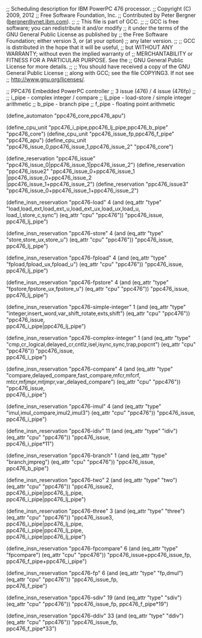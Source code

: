 ;; Scheduling description for IBM PowerPC 476 processor.
;; Copyright (C) 2009, 2012
;; Free Software Foundation, Inc.
;; Contributed by Peter Bergner (bergner@vnet.ibm.com).
;;
;; This file is part of GCC.
;;
;; GCC is free software; you can redistribute it and/or modify
;; it under the terms of the GNU General Public License as published by
;; the Free Software Foundation; either version 3, or (at your option)
;; any later version.
;;
;; GCC is distributed in the hope that it will be useful,
;; but WITHOUT ANY WARRANTY; without even the implied warranty of
;; MERCHANTABILITY or FITNESS FOR A PARTICULAR PURPOSE.  See the
;; GNU General Public License for more details.
;;
;; You should have received a copy of the GNU General Public License
;; along with GCC; see the file COPYING3.  If not see
;; <http://www.gnu.org/licenses/>.

;; PPC476 Embedded PowerPC controller
;; 3 issue (476) / 4 issue (476fp)
;;
;; i_pipe  - complex integer / compare
;; lj_pipe - load-store / simple integer arithmetic
;; b_pipe  - branch pipe
;; f_pipe  - floating point arithmetic

(define_automaton "ppc476_core,ppc476_apu")

(define_cpu_unit "ppc476_i_pipe,ppc476_lj_pipe,ppc476_b_pipe" "ppc476_core")
(define_cpu_unit "ppc476_issue_fp,ppc476_f_pipe" "ppc476_apu")
(define_cpu_unit "ppc476_issue_0,ppc476_issue_1,ppc476_issue_2" "ppc476_core")

(define_reservation "ppc476_issue" "ppc476_issue_0|ppc476_issue_1|ppc476_issue_2")
(define_reservation "ppc476_issue2" "ppc476_issue_0+ppc476_issue_1\
				    |ppc476_issue_0+ppc476_issue_2\
				    |ppc476_issue_1+ppc476_issue_2")
(define_reservation "ppc476_issue3" "ppc476_issue_0+ppc476_issue_1+ppc476_issue_2")

(define_insn_reservation "ppc476-load" 4
  (and (eq_attr "type" "load,load_ext,load_ext_u,load_ext_ux,load_ux,load_u,\
			load_l,store_c,sync")
       (eq_attr "cpu" "ppc476"))
  "ppc476_issue,\
   ppc476_lj_pipe")

(define_insn_reservation "ppc476-store" 4
  (and (eq_attr "type" "store,store_ux,store_u")
       (eq_attr "cpu" "ppc476"))
  "ppc476_issue,\
   ppc476_lj_pipe")

(define_insn_reservation "ppc476-fpload" 4
  (and (eq_attr "type" "fpload,fpload_ux,fpload_u")
       (eq_attr "cpu" "ppc476"))
  "ppc476_issue,\
   ppc476_lj_pipe")

(define_insn_reservation "ppc476-fpstore" 4
  (and (eq_attr "type" "fpstore,fpstore_ux,fpstore_u")
       (eq_attr "cpu" "ppc476"))
  "ppc476_issue,\
   ppc476_lj_pipe")

(define_insn_reservation "ppc476-simple-integer" 1
  (and (eq_attr "type" "integer,insert_word,var_shift_rotate,exts,shift")
       (eq_attr "cpu" "ppc476"))
  "ppc476_issue,\
   ppc476_i_pipe|ppc476_lj_pipe")

(define_insn_reservation "ppc476-complex-integer" 1
  (and (eq_attr "type" "cmp,cr_logical,delayed_cr,cntlz,isel,isync,sync,trap,popcnt")
       (eq_attr "cpu" "ppc476"))
  "ppc476_issue,\
   ppc476_i_pipe")

(define_insn_reservation "ppc476-compare" 4
  (and (eq_attr "type" "compare,delayed_compare,fast_compare,mfcr,mfcrf,\
                        mtcr,mfjmpr,mtjmpr,var_delayed_compare")
       (eq_attr "cpu" "ppc476"))
  "ppc476_issue,\
   ppc476_i_pipe")

(define_insn_reservation "ppc476-imul" 4
  (and (eq_attr "type" "imul,imul_compare,imul2,imul3")
       (eq_attr "cpu" "ppc476"))
  "ppc476_issue,\
   ppc476_i_pipe")

(define_insn_reservation "ppc476-idiv" 11
  (and (eq_attr "type" "idiv")
       (eq_attr "cpu" "ppc476"))
  "ppc476_issue,\
   ppc476_i_pipe*11")

(define_insn_reservation "ppc476-branch" 1
  (and (eq_attr "type" "branch,jmpreg")
       (eq_attr "cpu" "ppc476"))
  "ppc476_issue,\
   ppc476_b_pipe")

(define_insn_reservation "ppc476-two" 2
  (and (eq_attr "type" "two")
       (eq_attr "cpu" "ppc476"))
  "ppc476_issue2,\
   ppc476_i_pipe|ppc476_lj_pipe,\
   ppc476_i_pipe|ppc476_lj_pipe")

(define_insn_reservation "ppc476-three" 3
  (and (eq_attr "type" "three")
       (eq_attr "cpu" "ppc476"))
  "ppc476_issue3,\
   ppc476_i_pipe|ppc476_lj_pipe,\
   ppc476_i_pipe|ppc476_lj_pipe,\
   ppc476_i_pipe|ppc476_lj_pipe")

(define_insn_reservation "ppc476-fpcompare" 6
  (and (eq_attr "type" "fpcompare")
       (eq_attr "cpu" "ppc476"))
  "ppc476_issue+ppc476_issue_fp,\
   ppc476_f_pipe+ppc476_i_pipe")

(define_insn_reservation "ppc476-fp" 6
  (and (eq_attr "type" "fp,dmul")
       (eq_attr "cpu" "ppc476"))
  "ppc476_issue_fp,\
   ppc476_f_pipe")

(define_insn_reservation "ppc476-sdiv" 19
  (and (eq_attr "type" "sdiv")
       (eq_attr "cpu" "ppc476"))
  "ppc476_issue_fp,
   ppc476_f_pipe*19")

(define_insn_reservation "ppc476-ddiv" 33
  (and (eq_attr "type" "ddiv")
       (eq_attr "cpu" "ppc476"))
  "ppc476_issue_fp,\
   ppc476_f_pipe*33")

